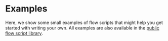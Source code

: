 # Examples

Here, we show some small examples of flow scripts that might help you get started with writing your own. All examples are also available in the [public flow script library](https://github.com/starflows/library).
